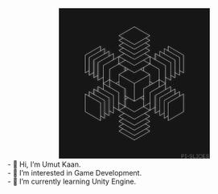 <div id="header" align="center">
  <img src="https://github.com/umutaan50/umutaan50/blob/main/Squares.gif" width="300"/>
</div>
- 👋 Hi, I’m Umut Kaan.<br>
- 👀 I’m interested in Game Development. <br>
- 🌱 I’m currently learning Unity Engine. <br>

<!---
umutaan50/umutaan50 is a ✨ special ✨ repository because its `README.md` (this file) appears on your GitHub profile.
You can click the Preview link to take a look at your changes.
--->
